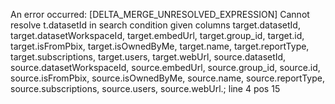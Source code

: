 An error occurred: [DELTA_MERGE_UNRESOLVED_EXPRESSION] Cannot resolve t.datasetId in search condition given columns target.datasetId, target.datasetWorkspaceId, target.embedUrl, target.group_id, target.id, target.isFromPbix, target.isOwnedByMe, target.name, target.reportType, target.subscriptions, target.users, target.webUrl, source.datasetId, source.datasetWorkspaceId, source.embedUrl, source.group_id, source.id, source.isFromPbix, source.isOwnedByMe, source.name, source.reportType, source.subscriptions, source.users, source.webUrl.; line 4 pos 15
